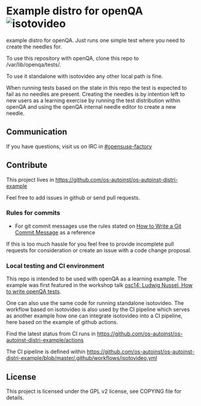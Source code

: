 # Example distro for openQA ![isotovideo](https://github.com/os-autoinst/os-autoinst-distri-example/workflows/isotovideo/badge.svg)

example distro for openQA. Just runs one simple test where you need to create
the needles for.

To use this repository with openQA, clone this repo to
/var/lib/openqa/tests/<yourdistro>.

To use it standalone with isotovideo any other local path is fine.

When running tests based on the state in this repo the test is expected to
fail as no needles are present. Creating the needles is by intention left to
new users as a learning exercise by running the test distribution within
openQA and using the openQA internal needle editor to create a new needle.

## Communication

If you have questions, visit us on IRC in
[#opensuse-factory](irc://chat.freenode.net/opensuse-factory)


## Contribute

This project lives in
https://github.com/os-autoinst/os-autoinst-distri-example

Feel free to add issues in github or send pull requests.

### Rules for commits

* For git commit messages use the rules stated on
  [How to Write a Git Commit Message](http://chris.beams.io/posts/git-commit/)
  as a reference

If this is too much hassle for you feel free to provide incomplete pull
requests for consideration or create an issue with a code change proposal.

### Local testing and CI environment

This repo is intended to be used with openQA as a learning example. The
example was first featured in the workshop talk [osc14: Ludwig Nussel, How to
write openQA tests](https://youtu.be/EM3XmaQXcLg).

One can also use the same code for running standalone isotovideo. The workflow
based on isotovideo is also used by the CI pipeline which serves as another
example how one can integrate isotovideo into a CI pipeline, here based on the
example of github actions.

Find the latest status from CI runs in
https://github.com/os-autoinst/os-autoinst-distri-example/actions

The CI pipeline is defined within
https://github.com/os-autoinst/os-autoinst-distri-example/blob/master/.github/workflows/isotovideo.yml

## License

This project is licensed under the GPL v2 license, see COPYING file for
details.
